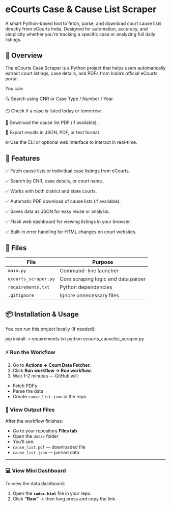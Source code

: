 # eCourts Case & Cause List Scraper

A smart Python-based tool to fetch, parse, and download court cause lists directly from eCourts India.
Designed for automation, accuracy, and simplicity whether you're tracking a specific case or analyzing full daily listings.

## 📖 Overview
The eCourts Case Scraper is a Python project that helps users automatically extract court listings, case details, and PDFs from India’s official eCourts portal.

You can:

🔍 Search using CNR or Case Type / Number / Year.

🕐 Check if a case is listed today or tomorrow.

📄 Download the cause list PDF (if available).

💾 Export results in JSON, PDF, or text format.

🌐 Use the CLI or optional web interface to interact in real-time.

## 🚀 Features
✅ Fetch cause lists or individual case listings from eCourts.

✅ Search by CNR, case details, or court name.

✅ Works with both district and state courts.

✅ Automatic PDF download of cause lists (if available).

✅ Saves data as JSON for easy reuse or analysis.

✅ Flask web dashboard for viewing listings in your browser.

✅ Built-in error handling for HTML changes on court websites.

## 🧩 Files
| File | Purpose |
|------|----------|
| `main.py` | Command-line launcher |
| `ecourts_scraper.py` | Core scraping logic and data parser |
| `requirements.txt` | Python dependencies |
| `.gitignore` | Ignore unnecessary files |

## 📦 Installation & Usage
You can run this project locally (if needed):

pip install -r requirements.txt
python ecourts_causelist_scraper.py



### ⚡ Run the Workflow
1. Go to **Actions → Court Data Fetcher**.
2. Click **Run workflow → Run workflow**.
3. Wait 1–2 minutes — GitHub will:
- Fetch PDFs  
- Parse the data  
- Create `cause_list.json` in the repo



### 📁 View Output Files
After the workflow finishes:
- Go to your repository **Files tab**
- Open the `data/` folder
- You’ll see:
- `cause_list.pdf` — downloaded file
- `cause_list.json` — parsed data

---

### 💻 View Mini Dashboard
To view the data dashboard:

1. Open the **`index.html`** file in your repo.  
2. Click **“Raw”** → then long press and copy the link.  



